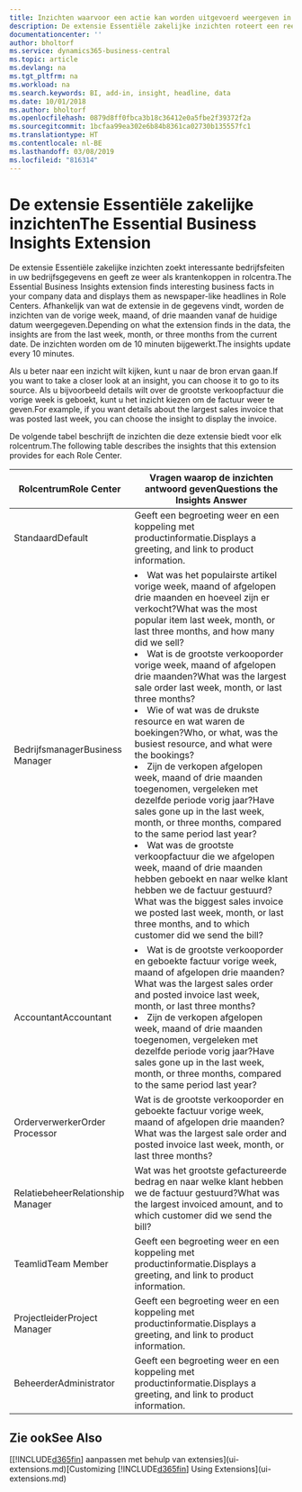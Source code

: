 ```yaml
---
title: Inzichten waarvoor een actie kan worden uitgevoerd weergeven in rolcentra | Microsoft Docs
description: De extensie Essentiële zakelijke inzichten roteert een reeks zakelijke inzichten in rolcentra.
documentationcenter: ''
author: bholtorf
ms.service: dynamics365-business-central
ms.topic: article
ms.devlang: na
ms.tgt_pltfrm: na
ms.workload: na
ms.search.keywords: BI, add-in, insight, headline, data
ms.date: 10/01/2018
ms.author: bholtorf
ms.openlocfilehash: 0879d8ff0fbca3b18c36412e0a5fbe2f39372f2a
ms.sourcegitcommit: 1bcfaa99ea302e6b84b8361ca02730b135557fc1
ms.translationtype: HT
ms.contentlocale: nl-BE
ms.lasthandoff: 03/08/2019
ms.locfileid: "816314"
---
```

# <a name="the-essential-business-insights-extension"></a><span data-ttu-id="bb634-103">De extensie Essentiële zakelijke inzichten</span><span class="sxs-lookup"><span data-stu-id="bb634-103">The Essential Business Insights Extension</span></span>
<span data-ttu-id="bb634-104">De extensie Essentiële zakelijke inzichten zoekt interessante bedrijfsfeiten in uw bedrijfsgegevens en geeft ze weer als krantenkoppen in rolcentra.</span><span class="sxs-lookup"><span data-stu-id="bb634-104">The Essential Business Insights extension finds interesting business facts in your company data and displays them as newspaper-like headlines in Role Centers.</span></span> <span data-ttu-id="bb634-105">Afhankelijk van wat de extensie in de gegevens vindt, worden de inzichten van de vorige week, maand, of drie maanden vanaf de huidige datum weergegeven.</span><span class="sxs-lookup"><span data-stu-id="bb634-105">Depending on what the extension finds in the data, the insights are from the last week, month, or three months from the current date.</span></span> <span data-ttu-id="bb634-106">De inzichten worden om de 10 minuten bijgewerkt.</span><span class="sxs-lookup"><span data-stu-id="bb634-106">The insights update every 10 minutes.</span></span>  

<span data-ttu-id="bb634-107">Als u beter naar een inzicht wilt kijken, kunt u naar de bron ervan gaan.</span><span class="sxs-lookup"><span data-stu-id="bb634-107">If you want to take a closer look at an insight, you can choose it to go to its source.</span></span> <span data-ttu-id="bb634-108">Als u bijvoorbeeld details wilt over de grootste verkoopfactuur die vorige week is geboekt, kunt u het inzicht kiezen om de factuur weer te geven.</span><span class="sxs-lookup"><span data-stu-id="bb634-108">For example, if you want details about the largest sales invoice that was posted last week, you can choose the insight to display the invoice.</span></span>

<span data-ttu-id="bb634-109">De volgende tabel beschrijft de inzichten die deze extensie biedt voor elk rolcentrum.</span><span class="sxs-lookup"><span data-stu-id="bb634-109">The following table describes the insights that this extension provides for each Role Center.</span></span>

|<span data-ttu-id="bb634-110">Rolcentrum</span><span class="sxs-lookup"><span data-stu-id="bb634-110">Role Center</span></span>|<span data-ttu-id="bb634-111">Vragen waarop de inzichten antwoord geven</span><span class="sxs-lookup"><span data-stu-id="bb634-111">Questions the Insights Answer</span></span>|
|----|-----|
|<span data-ttu-id="bb634-112">Standaard</span><span class="sxs-lookup"><span data-stu-id="bb634-112">Default</span></span>|<span data-ttu-id="bb634-113">Geeft een begroeting weer en een koppeling met productinformatie.</span><span class="sxs-lookup"><span data-stu-id="bb634-113">Displays a greeting, and link to product information.</span></span>|
|<span data-ttu-id="bb634-114">Bedrijfsmanager</span><span class="sxs-lookup"><span data-stu-id="bb634-114">Business Manager</span></span>|<li> <span data-ttu-id="bb634-115">Wat was het populairste artikel vorige week, maand of afgelopen drie maanden en hoeveel zijn er verkocht?</span><span class="sxs-lookup"><span data-stu-id="bb634-115">What was the most popular item last week, month, or last three months, and how many did we sell?</span></span><br><li> <span data-ttu-id="bb634-116">Wat is de grootste verkooporder vorige week, maand of afgelopen drie maanden?</span><span class="sxs-lookup"><span data-stu-id="bb634-116">What was the largest sale order last week, month, or last three months?</span></span><br><li> <span data-ttu-id="bb634-117">Wie of wat was de drukste resource en wat waren de boekingen?</span><span class="sxs-lookup"><span data-stu-id="bb634-117">Who, or what, was the busiest resource, and what were the bookings?</span></span><br><li> <span data-ttu-id="bb634-118">Zijn de verkopen afgelopen week, maand of drie maanden toegenomen, vergeleken met dezelfde periode vorig jaar?</span><span class="sxs-lookup"><span data-stu-id="bb634-118">Have sales gone up in the last week, month, or three months, compared to the same period last year?</span></span><br><li> <span data-ttu-id="bb634-119">Wat was de grootste verkoopfactuur die we afgelopen week, maand of drie maanden hebben geboekt en naar welke klant hebben we de factuur gestuurd?</span><span class="sxs-lookup"><span data-stu-id="bb634-119">What was the biggest sales invoice we posted last week, month, or last three months, and to which customer did we send the bill?</span></span></li> |
|<span data-ttu-id="bb634-120">Accountant</span><span class="sxs-lookup"><span data-stu-id="bb634-120">Accountant</span></span>|<li> <span data-ttu-id="bb634-121">Wat is de grootste verkooporder en geboekte factuur vorige week, maand of afgelopen drie maanden?</span><span class="sxs-lookup"><span data-stu-id="bb634-121">What was the largest sales order and posted invoice last week, month, or last three months?</span></span><br><li> <span data-ttu-id="bb634-122">Zijn de verkopen afgelopen week, maand of drie maanden toegenomen, vergeleken met dezelfde periode vorig jaar?</span><span class="sxs-lookup"><span data-stu-id="bb634-122">Have sales gone up in the last week, month, or three months, compared to the same period last year?</span></span> |
|<span data-ttu-id="bb634-123">Orderverwerker</span><span class="sxs-lookup"><span data-stu-id="bb634-123">Order Processor</span></span>| <span data-ttu-id="bb634-124">Wat is de grootste verkooporder en geboekte factuur vorige week, maand of afgelopen drie maanden?</span><span class="sxs-lookup"><span data-stu-id="bb634-124">What was the largest sale order and posted invoice last week, month, or last three months?</span></span>|
|<span data-ttu-id="bb634-125">Relatiebeheer</span><span class="sxs-lookup"><span data-stu-id="bb634-125">Relationship Manager</span></span>| <span data-ttu-id="bb634-126">Wat was het grootste gefactureerde bedrag en naar welke klant hebben we de factuur gestuurd?</span><span class="sxs-lookup"><span data-stu-id="bb634-126">What was the largest invoiced amount, and to which customer did we send the bill?</span></span>|
|<span data-ttu-id="bb634-127">Teamlid</span><span class="sxs-lookup"><span data-stu-id="bb634-127">Team Member</span></span>| <span data-ttu-id="bb634-128">Geeft een begroeting weer en een koppeling met productinformatie.</span><span class="sxs-lookup"><span data-stu-id="bb634-128">Displays a greeting, and link to product information.</span></span>|
|<span data-ttu-id="bb634-129">Projectleider</span><span class="sxs-lookup"><span data-stu-id="bb634-129">Project Manager</span></span>| <span data-ttu-id="bb634-130">Geeft een begroeting weer en een koppeling met productinformatie.</span><span class="sxs-lookup"><span data-stu-id="bb634-130">Displays a greeting, and link to product information.</span></span>|
|<span data-ttu-id="bb634-131">Beheerder</span><span class="sxs-lookup"><span data-stu-id="bb634-131">Administrator</span></span>| <span data-ttu-id="bb634-132">Geeft een begroeting weer en een koppeling met productinformatie.</span><span class="sxs-lookup"><span data-stu-id="bb634-132">Displays a greeting, and link to product information.</span></span>|

## <a name="see-also"></a><span data-ttu-id="bb634-133">Zie ook</span><span class="sxs-lookup"><span data-stu-id="bb634-133">See Also</span></span>
<span data-ttu-id="bb634-134">[[!INCLUDE[d365fin](includes/d365fin_md.md)] aanpassen met behulp van extensies](ui-extensions.md)</span><span class="sxs-lookup"><span data-stu-id="bb634-134">[Customizing [!INCLUDE[d365fin](includes/d365fin_md.md)] Using Extensions](ui-extensions.md)</span></span>
